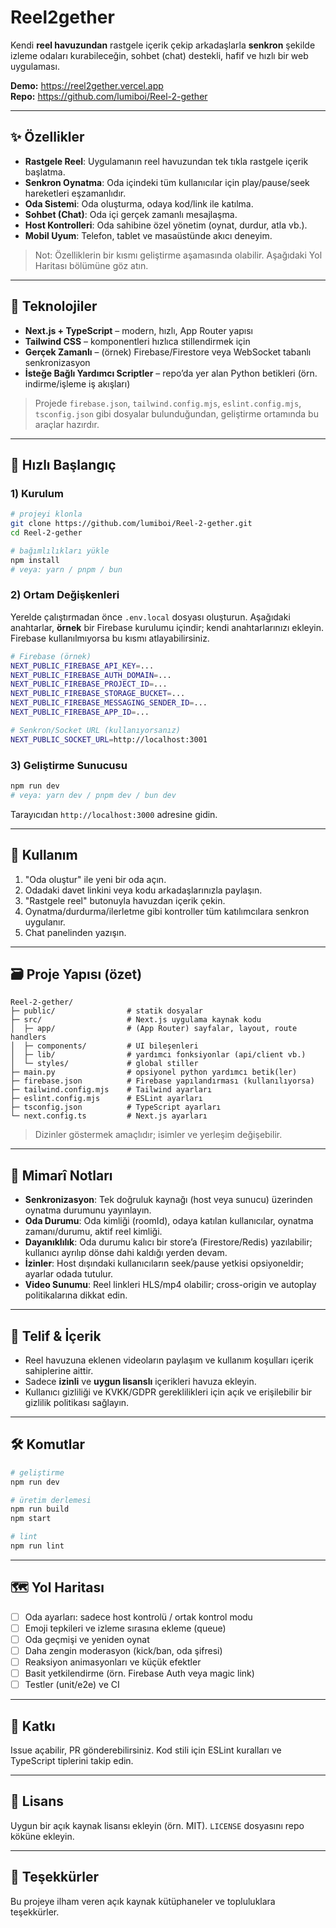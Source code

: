 # Reel2gether
Kendi **reel havuzundan** rastgele içerik çekip arkadaşlarla **senkron** şekilde izleme odaları kurabileceğin, sohbet (chat) destekli, hafif ve hızlı bir web uygulaması.

**Demo:** https://reel2gether.vercel.app  
**Repo:** https://github.com/lumiboi/Reel-2-gether

---

## ✨ Özellikler
- **Rastgele Reel**: Uygulamanın reel havuzundan tek tıkla rastgele içerik başlatma.
- **Senkron Oynatma**: Oda içindeki tüm kullanıcılar için play/pause/seek hareketleri eşzamanlıdır.
- **Oda Sistemi**: Oda oluşturma, odaya kod/link ile katılma.
- **Sohbet (Chat)**: Oda içi gerçek zamanlı mesajlaşma.
- **Host Kontrolleri**: Oda sahibine özel yönetim (oynat, durdur, atla vb.).
- **Mobil Uyum**: Telefon, tablet ve masaüstünde akıcı deneyim.

> Not: Özelliklerin bir kısmı geliştirme aşamasında olabilir. Aşağıdaki Yol Haritası bölümüne göz atın.

---

## 🧩 Teknolojiler
- **Next.js + TypeScript** – modern, hızlı, App Router yapısı  
- **Tailwind CSS** – komponentleri hızlıca stillendirmek için  
- **Gerçek Zamanlı** – (örnek) Firebase/Firestore veya WebSocket tabanlı senkronizasyon
- **İsteğe Bağlı Yardımcı Scriptler** – repo’da yer alan Python betikleri (örn. indirme/işleme iş akışları)

> Projede `firebase.json`, `tailwind.config.mjs`, `eslint.config.mjs`, `tsconfig.json` gibi dosyalar bulunduğundan, geliştirme ortamında bu araçlar hazırdır.

---

## 🚀 Hızlı Başlangıç
### 1) Kurulum
```bash
# projeyi klonla
git clone https://github.com/lumiboi/Reel-2-gether.git
cd Reel-2-gether

# bağımlılıkları yükle
npm install
# veya: yarn / pnpm / bun
```

### 2) Ortam Değişkenleri
Yerelde çalıştırmadan önce `.env.local` dosyası oluşturun. Aşağıdaki anahtarlar, **örnek** bir Firebase kurulumu içindir; kendi anahtarlarınızı ekleyin. Firebase kullanılmıyorsa bu kısmı atlayabilirsiniz.
```bash
# Firebase (örnek)
NEXT_PUBLIC_FIREBASE_API_KEY=...
NEXT_PUBLIC_FIREBASE_AUTH_DOMAIN=...
NEXT_PUBLIC_FIREBASE_PROJECT_ID=...
NEXT_PUBLIC_FIREBASE_STORAGE_BUCKET=...
NEXT_PUBLIC_FIREBASE_MESSAGING_SENDER_ID=...
NEXT_PUBLIC_FIREBASE_APP_ID=...

# Senkron/Socket URL (kullanıyorsanız)
NEXT_PUBLIC_SOCKET_URL=http://localhost:3001
```

### 3) Geliştirme Sunucusu
```bash
npm run dev
# veya: yarn dev / pnpm dev / bun dev
```
Tarayıcıdan `http://localhost:3000` adresine gidin.

---

## 🧪 Kullanım
1. "Oda oluştur" ile yeni bir oda açın.  
2. Odadaki davet linkini veya kodu arkadaşlarınızla paylaşın.  
3. "Rastgele reel" butonuyla havuzdan içerik çekin.  
4. Oynatma/durdurma/ilerletme gibi kontroller tüm katılımcılara senkron uygulanır.  
5. Chat panelinden yazışın.

---

## 🗃️ Proje Yapısı (özet)
```
Reel-2-gether/
├─ public/                # statik dosyalar
├─ src/                   # Next.js uygulama kaynak kodu
│  ├─ app/                # (App Router) sayfalar, layout, route handlers
│  ├─ components/         # UI bileşenleri
│  ├─ lib/                # yardımcı fonksiyonlar (api/client vb.)
│  └─ styles/             # global stiller
├─ main.py                # opsiyonel python yardımcı betik(ler)
├─ firebase.json          # Firebase yapılandırması (kullanılıyorsa)
├─ tailwind.config.mjs    # Tailwind ayarları
├─ eslint.config.mjs      # ESLint ayarları
├─ tsconfig.json          # TypeScript ayarları
└─ next.config.ts         # Next.js ayarları
```
> Dizinler göstermek amaçlıdır; isimler ve yerleşim değişebilir.

---

## 🧱 Mimarî Notları
- **Senkronizasyon**: Tek doğruluk kaynağı (host veya sunucu) üzerinden oynatma durumunu yayınlayın.  
- **Oda Durumu**: Oda kimliği (roomId), odaya katılan kullanıcılar, oynatma zamanı/durumu, aktif reel kimliği.  
- **Dayanıklılık**: Oda durumu kalıcı bir store’a (Firestore/Redis) yazılabilir; kullanıcı ayrılıp dönse dahi kaldığı yerden devam.  
- **İzinler**: Host dışındaki kullanıcıların seek/pause yetkisi opsiyoneldir; ayarlar odada tutulur.  
- **Video Sunumu**: Reel linkleri HLS/mp4 olabilir; cross-origin ve autoplay politikalarına dikkat edin.

---

## 🔐 Telif & İçerik
- Reel havuzuna eklenen videoların paylaşım ve kullanım koşulları içerik sahiplerine aittir.  
- Sadece **izinli** ve **uygun lisanslı** içerikleri havuza ekleyin.  
- Kullanıcı gizliliği ve KVKK/GDPR gereklilikleri için açık ve erişilebilir bir gizlilik politikası sağlayın.

---

## 🛠️ Komutlar
```bash
# geliştirme
npm run dev

# üretim derlemesi
npm run build
npm start

# lint
npm run lint
```

---

## 🗺️ Yol Haritası
- [ ] Oda ayarları: sadece host kontrolü / ortak kontrol modu  
- [ ] Emoji tepkileri ve izleme sırasına ekleme (queue)  
- [ ] Oda geçmişi ve yeniden oynat  
- [ ] Daha zengin moderasyon (kick/ban, oda şifresi)  
- [ ] Reaksiyon animasyonları ve küçük efektler  
- [ ] Basit yetkilendirme (örn. Firebase Auth veya magic link)  
- [ ] Testler (unit/e2e) ve CI

---

## 🤝 Katkı
Issue açabilir, PR gönderebilirsiniz. Kod stili için ESLint kuralları ve TypeScript tiplerini takip edin.

---

## 📄 Lisans
Uygun bir açık kaynak lisansı ekleyin (örn. MIT). `LICENSE` dosyasını repo köküne ekleyin.

---

## 🙏 Teşekkürler
Bu projeye ilham veren açık kaynak kütüphaneler ve topluluklara teşekkürler.

